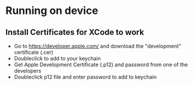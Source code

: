 # Running on device

## Install Certificates for XCode to work
- Go to https://developer.apple.com/ and download the "development" certificate (.cer)
- Doubleclick to add to your keychain
- Get Apple Development Certificate (.p12) and password from one of the developers
- Doubleclick p12 file and enter password to add to keychain
